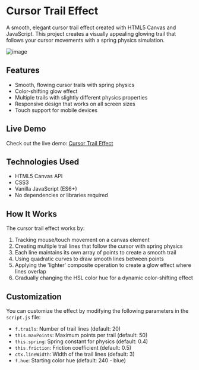# Cursor Trail Effect

A smooth, elegant cursor trail effect created with HTML5 Canvas and JavaScript. This project creates a visually appealing glowing trail that follows your cursor movements with a spring physics simulation.

![image](https://github.com/user-attachments/assets/b2c9d68d-6b56-42a5-b1c5-9910c395e765)


## Features

- Smooth, flowing cursor trails with spring physics
- Color-shifting glow effect
- Multiple trails with slightly different physics properties
- Responsive design that works on all screen sizes
- Touch support for mobile devices

## Live Demo

Check out the live demo: [Cursor Trail Effect](https://cursor-trial-effect.vercel.app/)

## Technologies Used

- HTML5 Canvas API
- CSS3
- Vanilla JavaScript (ES6+)
- No dependencies or libraries required

## How It Works

The cursor trail effect works by:
1. Tracking mouse/touch movement on a canvas element
2. Creating multiple trail lines that follow the cursor with spring physics
3. Each line maintains its own array of points to create a smooth trail
4. Using quadratic curves to draw smooth lines between points
5. Applying the 'lighter' composite operation to create a glow effect where lines overlap
6. Gradually changing the HSL color hue for a dynamic color-shifting effect

## Customization

You can customize the effect by modifying the following parameters in the `script.js` file:

- `f.trails`: Number of trail lines (default: 20)
- `this.maxPoints`: Maximum points per trail (default: 50)
- `this.spring`: Spring constant for physics (default: 0.4)
- `this.friction`: Friction coefficient (default: 0.5)
- `ctx.lineWidth`: Width of the trail lines (default: 3)
- `f.hue`: Starting color hue (default: 240 - blue)

